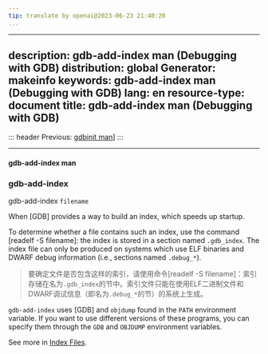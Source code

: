 ```yaml
---
tip: translate by openai@2023-06-23 21:40:20
...
```

---
description: gdb-add-index man (Debugging with GDB)
distribution: global
Generator: makeinfo
keywords: gdb-add-index man (Debugging with GDB)
lang: en
resource-type: document
title: gdb-add-index man (Debugging with GDB)
---
::: header
Previous: [gdbinit man](gdbinit-man.html#gdbinit-man)]
:::

---

#### gdb-add-index man

### gdb-add-index

gdb-add-index `filename`

When [GDB] provides a way to build an index, which speeds up startup.


To determine whether a file contains such an index, use the command [readelf -S filename]: the index is stored in a section named `.gdb_index`. The index file can only be produced on systems which use ELF binaries and DWARF debug information (i.e., sections named `.debug_*`).

> 要确定文件是否包含这样的索引，请使用命令[readelf -S filename]：索引存储在名为`.gdb_index`的节中。索引文件只能在使用ELF二进制文件和DWARF调试信息（即名为`.debug_*`的节）的系统上生成。

`gdb-add-index` uses [GDB] and `objdump` found in the `PATH` environment variable. If you want to use different versions of these programs, you can specify them through the `GDB` and `OBJDUMP` environment variables.

See more in [Index Files](Index-Files.html#Index-Files).
